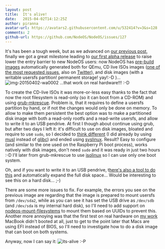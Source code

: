 ```yaml
---
layout: post
title:  It's alive!
date:   2015-04-02T14:12:25Z
author: piranna
avatar-url: https://avatars2.githubusercontent.com/u/532414?v=3&s=128
comments: 2
github-url: https://github.com/NodeOS/NodeOS/issues/127
---
```

It's has been a tough week, but as we advanced on [our previous post](https://github.com/NodeOS/NodeOS/issues/118), finally we got a great milestone leading to [our first alpha release](https://github.com/NodeOS/NodeOS/issues/37) to raise lower the entry barrier to new NodeOS users: now NodeOS has [pre-build images](https://github.com/NodeOS/NodeOS/releases) automatically generated both for QEmu, CD live ISOs images ([one of the most requested issues](https://github.com/NodeOS/NodeOS/issues/30), also on [Twitter](https://twitter.com/espectalll123/status/566359430472957952)), and disk images (with a writable usersfs partition! permanent storage! yay!:-D )...
![img-20150402-wa0002](https://cloud.githubusercontent.com/assets/532414/6964862/627916c4-d94d-11e4-8da6-84c2d8dc8001.jpeg)
...that work on real hardware!!! :-D

To create the CD-live ISOs it was more-or-less easy thanks to the fact that now the root filesystem is read-only (so it can boot from a CD-ROM) and using [grub-mkrescue](https://www.gnu.org/software/grub/manual/html_node/Invoking-grub_002dmkrescue.html). Problem is, that it requires to define a usersfs partition by hand, or if not the changes would only be done on memory. To allow to make them persistent the best option was to make a partitioned disk image with both a read-only rootfs and a read-write usersfs, and allow to write it to an USB pendrive. At first I though about continue using grub, but after two days I left it: it's difficult to use on disk images, bloated and require to use `sudo`, so I decided to [think different](http://en.wikipedia.org/wiki/Think_different) (I did already by using [musl](http://www.musl-libc.org/) instead of [glibc](http://www.gnu.org/software/libc/)) and ended using [syslinux](http://www.syslinux.org/wiki/index.php/The_Syslinux_Project). Result? Easy to configure (and similar to the one used on the Raspberry Pi boot process), works natively with disk images, don't need `sudo` and it was ready in just two hours :-D I'll later from grub-mkrescue to use [isolinux](http://www.syslinux.org/wiki/index.php/ISOLINUX) so I can use only one boot system.

Oh, and if you want to write it to an USB pendrive, t[here's also a tool to do this](https://github.com/NodeOS/NodeOS/blob/master/bin/installUSB) and automatically expand the full disk space... Would be interesting to see this on a hard disk... ;-)

There are some more issues to fix. For example, the errors you see on the previous image are regarding that the image is prepared to mount usersfs from `/dev/sda2`, while as you can see it has set the USB drive as `/dev/sdb` (and `/dev/sda` is my internal hard disk), so I'll need to add support on [nodeos-mount-filesystems](https://github.com/piranna/nodeos-mount-filesystems) to mount them based on UUIDs to prevent this. Another more annoying was that the first test on real hardware on [my work](https://www.kurento.org/) MacBook didn't booted at all, just to get to the point later that Macs are using EFI instead of BIOS, so I'll need to investigate how to do a disk image that can boot on both systems.

Anyway, now I can say it:
![its-alive](https://cloud.githubusercontent.com/assets/532414/6963698/8463c9c4-d942-11e4-9423-eb88f56d4b27.jpg)
 :-P

